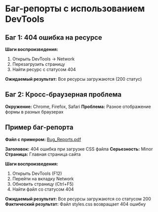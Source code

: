 # Баг-репорты с использованием DevTools

## Баг 1: 404 ошибка на ресурсе
**Шаги воспроизведения:**
1. Открыть DevTools → Network
2. Перезагрузить страницу
3. Найти ресурс с статусом 404

**Ожидаемый результат:** Все ресурсы загружаются (200 статус)

## Баг 2: Кросс-браузерная проблема
**Окружение:** Chrome, Firefox, Safari
**Проблема:** Разное отображение формы в разных браузерах

## Пример баг-репорта
**Файл с примером:** [Bug_Reports.pdf](../screenshots/2.%20Bug_Reports.pdf)

**Заголовок:** 404 ошибка при загрузке CSS файла
**Серьезность:** Minor
**Страница:** Главная страница сайта

**Шаги воспроизведения:**
1. Открыть DevTools (F12)
2. Перейти на вкладку Network
3. Обновить страницу (Ctrl+F5)
4. Найти файл со статусом 404

**Ожидаемый результат:** Все ресурсы загружаются со статусом 200
**Фактический результат:** Файл styles.css возвращает 404 ошибку